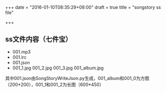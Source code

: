 +++
date = "2016-01-10T08:35:29+08:00"
draft = true
title = "songstory ss file"

+++



## ss文件内容（七件宝）

* 001.mp3
* 001.lrc
* 001.json
* 001_1.jpg 001_2.jpg 001_3.jpg 001_album.jpg

其中001.json由SongStoryWriteJson.py生成，001_album和001_0为方图（200\*200），001_1和001_2为长图（600\*450）